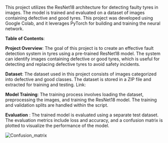 This project utilizes the ResNet18 architecture for detecting faulty tyres in images. The model is trained and evaluated on a dataset of images containing defective and good tyres. This project was developed using Google Colab, and it leverages PyTorch for building and training the neural network.

**Table of Contents**: 

**Project Overview**: 
The goal of this project is to create an effective fault detection system in tyres using a pre-trained ResNet18 model. The system can identify images containing defective or good tyres, which is useful for detecting and replacing defective tyres to avoid safety incidents.

**Dataset**:
The dataset used in this project consists of images categorized into defective and good classes. The dataset is stored in a ZIP file and extracted for training and testing.
Link: 

**Model Training**: 
The training process involves loading the dataset, preprocessing the images, and training the ResNet18 model. The training and validation splits are handled within the script.

**Evaluation** : 
The trained model is evaluated using a separate test dataset. The evaluation metrics include loss and accuracy, and a confusion matrix is plotted to visualize the performance of the model.

![Confusion_matrix](https://github.com/Moseskota/Faulty_tyre_detection_ResNet/assets/76688024/d57ff839-2213-4f60-8343-81cf5d79888f)

